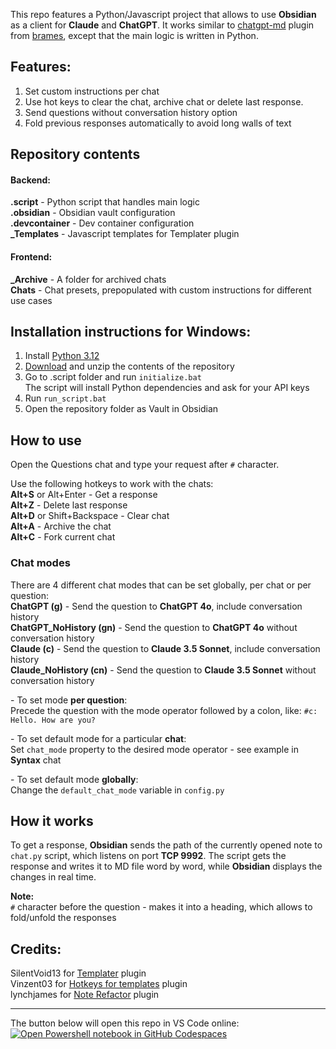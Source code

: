 This repo features a Python/Javascript project that allows to use **Obsidian** as a client for **Claude** and **ChatGPT**. It works similar to [chatgpt-md](https://github.com/bramses/chatgpt-md) plugin from [brames](https://github.com/bramses), except that the main logic is written in Python.

## Features:
1. Set custom instructions per chat
2. Use hot keys to clear the chat, archive chat or delete last response.
3. Send questions without conversation history option
4. Fold previous responses automatically to avoid long walls of text

## Repository contents
#### Backend:  
**.script** - Python script that handles main logic  
**.obsidian** - Obsidian vault configuration  
**.devcontainer** - Dev container configuration  
**_Templates** - Javascript templates for Templater plugin  

#### Frontend:  
**_Archive** - A folder for archived chats  
**Chats** - Chat presets, prepopulated with custom instructions for different use cases  

## Installation instructions for Windows:
1. Install [Python 3.12](https://www.python.org/downloads/release/python-3122/)  
2. [Download](https://github.com/aksenov-fx/markdown_chat/archive/refs/heads/main.zip) and unzip the contents of the repository  
3. Go to .script folder and run `initialize.bat`  
The script will install Python dependencies and ask for your API keys
4. Run `run_script.bat`  
5. Open the repository folder as Vault in Obsidian  

## How to use
Open the Questions chat and type your request after `#` character.  

Use the following hotkeys to work with the chats:  
**Alt+S** or Alt+Enter - Get a response  
**Alt+Z** - Delete last response  
**Alt+D** or Shift+Backspace - Clear chat  
**Alt+A** - Archive the chat  
**Alt+C** - Fork current chat  

### Chat modes
There are 4 different chat modes that can be set globally, per chat or per question:  
**ChatGPT (g)** - Send the question to **ChatGPT 4o**, include conversation history  
**ChatGPT_NoHistory (gn)** - Send the question to **ChatGPT 4o** without conversation history  
**Claude (c)** - Send the question to **Claude 3.5 Sonnet**, include conversation history  
**Claude_NoHistory (cn)** - Send the question to **Claude 3.5 Sonnet** without conversation history  

\- To set mode **per question**:  
Precede the question with the mode operator followed by a colon, like: 
`#c: Hello. How are you?`  

\- To set default mode for a particular **chat**:  
Set `chat_mode` property to the desired mode operator - see example in **Syntax** chat  

\- To set default mode **globally**:  
Change the `default_chat_mode` variable in `config.py`  

## How it works
To get a response, **Obsidian** sends the path of the currently opened note to `chat.py` script, which listens on port **TCP 9992**. The script gets the response and writes it to MD file word by word, while **Obsidian** displays the changes in real time.  

**Note:**  
`#` character before the question - makes it into a heading, which allows to fold/unfold the responses

## Credits:

SilentVoid13 for [Templater](https://github.com/SilentVoid13/Templater) plugin  
Vinzent03 for [Hotkeys for templates](https://github.com/Vinzent03/obsidian-hotkeys-for-templates) plugin  
lynchjames for [Note Refactor](https://github.com/lynchjames/note-refactor-obsidian) plugin

---
The button below will open this repo in VS Code online:  
[![Open Powershell notebook in GitHub Codespaces](https://github.com/codespaces/badge.svg)](https://github.com/codespaces/new?hide_repo_select=true&ref=main&repo=881061514&skip_quickstart=true)